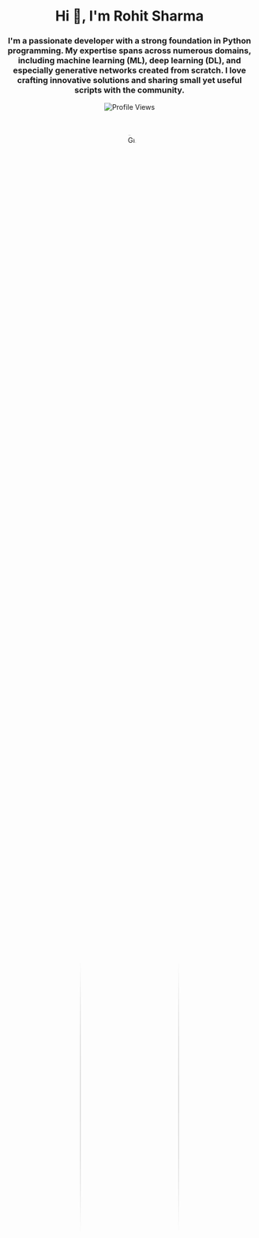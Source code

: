 <h1 align="center">Hi 👋, I'm Rohit Sharma</h1>

<h3 align="center">
    I'm a passionate developer with a strong foundation in Python programming. My expertise spans across numerous domains, including machine learning (ML), deep learning (DL), and especially generative networks created from scratch. I love crafting innovative solutions and sharing small yet useful scripts with the community.
</h3>


<p align="center">
    <img src="https://komarev.com/ghpvc/?username=rohit-sharma-rs&label=Profile%20views&color=0e75b6&style=flat" alt="Profile Views" />
</p>
<br>
<br>
<div align="center" style="position: relative; width: 100%; padding-bottom: 10%; max-width: 200px; margin: auto;">
    <img src=https://imgs.search.brave.com/WQmV8nGQdrVMHYsFSHIp8k30EVXKbrgOM150LfqcXSM/rs:fit:860:0:0:0/g:ce/aHR0cHM6Ly9yYXcu/Z2l0aHVidXNlcmNv/bnRlbnQuY29tL1Ro/ZUR1ZGVUaGF0Q29k/ZS9UaGVEdWRlVGhh/dENvZGUvbWFzdGVy/L0Fzc2V0cy9EZXZl/bG9wZXIuZ2lm.gif 
         alt="GIF" style="width: 100%; height: auto; border-radius: 50%;">
</div>


---

### 🏆 GitHub Trophies
<p align="center">
    <a href="https://github.com/ryo-ma/github-profile-trophy">
        <img src="https://github-profile-trophy.vercel.app/?username=rohit-sharma-rs&theme=onedark" alt="GitHub Profile Trophies" />
    </a>
</p>

---

### 🏆 GitHub Trophies
<p align="center">
    <a href="https://github.com/ryo-ma/github-profile-trophy">
        <img src="https://github-profile-trophy.vercel.app/?username=rohit-sharma-rs&theme=onedark" alt="GitHub Profile Trophies" />
    </a>
</p>
---

### 👨‍💻 About Me
- 🔭 I’m currently working on [Generative Models from Scratch](https://github.com/Rohit-Sharma-RS/ML-and-DL/blob/main/GANs.ipynb)
- 🌱 I’m currently learning **Generative AI, MERN stack**
- 💬 Ask me about **Machine Learning, Python**
- 📫 How to reach me: **rohitrnc5458@gmail.com**
- ⚡ Fun fact: **I’m fluent in the language of expression—just give me a scene, and I’ll bring it to life.**

---

### 🌐 Connect with Me:
<p align="center">
    <a href="https://linkedin.com/in/rohit-sharma-b26200282" target="_blank"><img src="https://img.shields.io/badge/LinkedIn-0A66C2?style=for-the-badge&logo=linkedin&logoColor=white" alt="LinkedIn" /></a>
    <a href="https://kaggle.com/rohitsharma777" target="_blank"><img src="https://img.shields.io/badge/Kaggle-20BEFF?style=for-the-badge&logo=kaggle&logoColor=white" alt="Kaggle" /></a>
    <a href="https://auth.geeksforgeeks.org/user/rohitrnwhh9" target="_blank"><img src="https://img.shields.io/badge/GeeksforGeeks-058a42?style=for-the-badge&logo=geeksforgeeks&logoColor=white" alt="GeeksforGeeks" /></a>
    <a href="https://instagram.com/behind_._youu" target="_blank"><img src="https://img.shields.io/badge/Instagram-E4405F?style=for-the-badge&logo=instagram&logoColor=white" alt="Instagram" /></a>
    <a href="https://www.codechef.com/users/rohitsh77" target="_blank"><img src="https://img.shields.io/badge/CodeChef-5B4638?style=for-the-badge&logo=codechef&logoColor=white" alt="CodeChef" /></a>
    <a href="https://www.hackerrank.com/rohitrnc5458" target="_blank"><img src="https://img.shields.io/badge/HackerRank-2EC866?style=for-the-badge&logo=hackerrank&logoColor=white" alt="HackerRank" /></a>
    <a href="https://www.leetcode.com/rohitrnc5458" target="_blank"><img src="https://img.shields.io/badge/LeetCode-FFA116?style=for-the-badge&logo=leetcode&logoColor=black" alt="LeetCode" /></a>
</p>

---

### 🛠️ Languages and Tools:
<p align="center">
    <img src="https://img.shields.io/badge/Python-3776AB?style=for-the-badge&logo=python&logoColor=white" alt="Python" />
    <img src="https://img.shields.io/badge/TensorFlow-FF6F00?style=for-the-badge&logo=tensorflow&logoColor=white" alt="TensorFlow" />
    <img src="https://img.shields.io/badge/PyTorch-EE4C2C?style=for-the-badge&logo=pytorch&logoColor=white" alt="PyTorch" />
    <img src="https://img.shields.io/badge/JavaScript-F7DF1E?style=for-the-badge&logo=javascript&logoColor=black" alt="JavaScript" />
    <img src="https://img.shields.io/badge/SQLite-003B57?style=for-the-badge&logo=sqlite&logoColor=white" alt="SQLite" />
    <img src="https://img.shields.io/badge/Selenium-43B02A?style=for-the-badge&logo=selenium&logoColor=white" alt="Selenium" />
    <img src="https://img.shields.io/badge/Pytest-0A9EDC?style=for-the-badge&logo=pytest&logoColor=white" alt="Pytest" />
    <img src="https://img.shields.io/badge/Unittest-6DB33F?style=for-the-badge&logo=python&logoColor=white" alt="Unittest" />
    <img src="https://img.shields.io/badge/HTML5-E34F26?style=for-the-badge&logo=html5&logoColor=white" alt="HTML5" />
    <img src="https://img.shields.io/badge/CSS3-1572B6?style=for-the-badge&logo=css3&logoColor=white" alt="CSS3" />
    <img src="https://img.shields.io/badge/Django-092E20?style=for-the-badge&logo=django&logoColor=white" alt="Django" />
    <img src="https://img.shields.io/badge/Flask-000000?style=for-the-badge&logo=flask&logoColor=white" alt="Flask" />
    <img src="https://img.shields.io/badge/MongoDB-47A248?style=for-the-badge&logo=mongodb&logoColor=white" alt="MongoDB" />
    <img src="https://img.shields.io/badge/MySQL-4479A1?style=for-the-badge&logo=mysql&logoColor=white" alt="MySQL" />
</p>


---<br>

### 📊 GitHub Stats:
<p align="center">
    <img src="https://github-readme-stats.vercel.app/api?username=rohit-sharma-rs&show_icons=true&locale=en&theme=radical" alt="GitHub Stats" />
    <img src="https://github-readme-streak-stats.herokuapp.com/?user=rohit-sharma-rs&theme=radical" alt="GitHub Streak" />
    <img src="https://github-readme-stats.vercel.app/api/top-langs?username=rohit-sharma-rs&show_icons=true&locale=en&layout=compact&theme=radical" alt="Top Languages" />
</p>

---

### 🌟 Fun Quote
<p align="center">
    <img src="https://media.giphy.com/media/l0HlQ1NR4CzZsAiwo/giphy.gif" width="60" alt="Animated Quote" />
    <i>"Sometimes it’s not about who has more talent, it’s about who’s hungrier." - Anonymous

</i>
</p>

